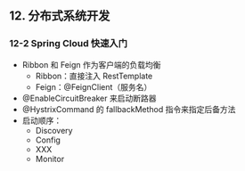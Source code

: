 ## 12. 分布式系统开发

### 12-2 Spring Cloud 快速入门

- Ribbon 和 Feign 作为客户端的负载均衡
  - Ribbon：直接注入 RestTemplate
  - Feign：@FeignClient（服务名）
- @EnableCircuitBreaker 来启动断路器
- @HystrixCommand 的 fallbackMethod 指令来指定后备方法
- 启动顺序：
  - Discovery
  - Config
  - XXX
  - Monitor

